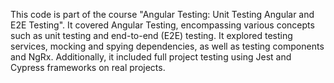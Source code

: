 This code is part of the course "Angular Testing: Unit Testing Angular and E2E Testing".
It covered Angular Testing, encompassing various concepts such as unit testing and end-to-end (E2E) testing. It explored testing services, mocking and spying dependencies, as well as testing components and NgRx. 
Additionally, it included full project testing using Jest and Cypress frameworks on real projects.
